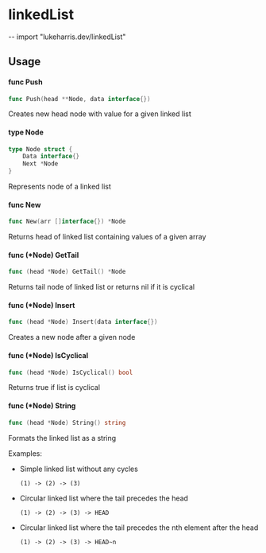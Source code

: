 # linkedList
--
    import "lukeharris.dev/linkedList"


## Usage

#### func  Push

```go
func Push(head **Node, data interface{})
```
Creates new head node with value for a given linked list

#### type Node

```go
type Node struct {
	Data interface{}
	Next *Node
}
```

Represents node of a linked list

#### func  New

```go
func New(arr []interface{}) *Node
```
Returns head of linked list containing values of a given array

#### func (*Node) GetTail

```go
func (head *Node) GetTail() *Node
```
Returns tail node of linked list or returns nil if it is cyclical

#### func (*Node) Insert

```go
func (head *Node) Insert(data interface{})
```
Creates a new node after a given node

#### func (*Node) IsCyclical

```go
func (head *Node) IsCyclical() bool
```
Returns true if list is cyclical

#### func (*Node) String

```go
func (head *Node) String() string
```
Formats the linked list as a string

Examples:

- Simple linked list without any cycles

    `(1) -> (2) -> (3)`

- Circular linked list where the tail precedes the head

    `(1) -> (2) -> (3) -> HEAD`

- Circular linked list where the tail precedes the nth element after the head

    `(1) -> (2) -> (3) -> HEAD~n`
